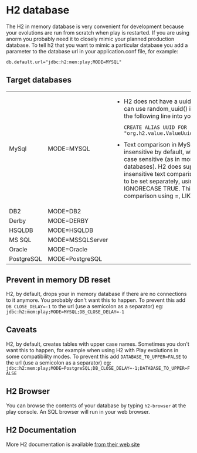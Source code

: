 <!--- Copyright (C) 2009-2013 Typesafe Inc. <http://www.typesafe.com> -->
# H2 database

The H2 in memory database is very convenient for development because your evolutions are run from scratch when play is restarted.  If you are using anorm you probably need it to closely mimic your planned production database.  To tell h2 that you want to mimic a particular database you add a parameter to the database url in your application.conf file, for example:

```
db.default.url="jdbc:h2:mem:play;MODE=MYSQL"
```

## Target databases

<table>
<tr>
<tr><td>MySql</td><td>MODE=MYSQL</td>
<td><ul><li>H2 does not have a uuid() function. You can use random_uuid() instead.  Or insert the following line into your 1.sql file: <pre><code>CREATE ALIAS UUID FOR 
"org.h2.value.ValueUuid.getNewRandom";</code></pre></li>  

<li>Text comparison in MySQL is case insensitive by default, while in H2 it is case sensitive (as in most other databases). H2 does support case insensitive text comparison, but it needs to be set separately, using SET IGNORECASE TRUE. This affects comparison using =, LIKE, REGEXP.</li></td></tr>
<tr><td>DB2</td><td>
MODE=DB2</td><td></td></tr>
<tr><td>Derby</td><td>
MODE=DERBY</td><td></td></tr>
<tr><td>HSQLDB</td><td>
MODE=HSQLDB</td><td></td></tr>
<tr><td>MS SQL</td><td>
MODE=MSSQLServer</td><td></td></tr>
<tr><td>Oracle</td><td>
MODE=Oracle</td><td></td></tr>
<tr><td>PostgreSQL</td><td>
MODE=PostgreSQL</td><td></td></tr>
</table>

## Prevent in memory DB reset

H2, by default, drops your in memory database if there are no connections to it anymore.  You probably don't want this to happen.  To prevent this add `DB_CLOSE_DELAY=-1` to the url (use a semicolon as a separator) eg: `jdbc:h2:mem:play;MODE=MYSQL;DB_CLOSE_DELAY=-1`

## Caveats

H2, by default, creates tables with upper case names. Sometimes you don't want this to happen, for example when using H2 with Play evolutions in some compatibility modes. To prevent this add `DATABASE_TO_UPPER=FALSE` to the url (use a semicolon as a separator) eg: `jdbc:h2:mem:play;MODE=PostgreSQL;DB_CLOSE_DELAY=-1;DATABASE_TO_UPPER=FALSE`

## H2 Browser

You can browse the contents of your database by typing `h2-browser` at the play console.  An SQL browser will run in your web browser.

## H2 Documentation

More H2 documentation is available [from their web site](http://www.h2database.com/html/features.html)
